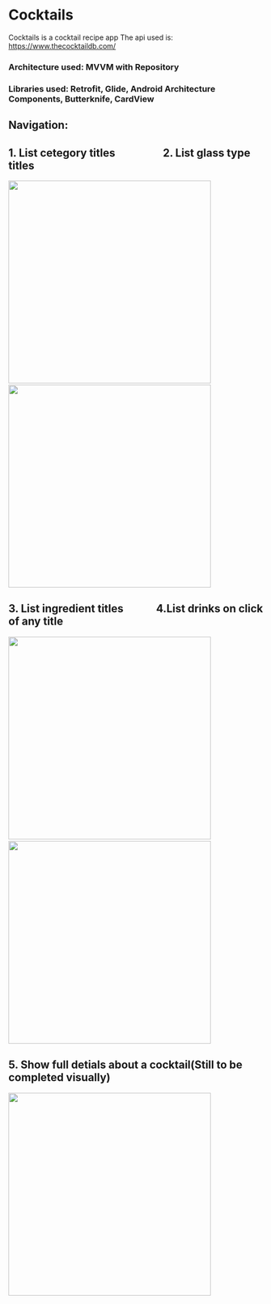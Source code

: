 # Cocktails
Cocktails is a cocktail recipe app
The api used is: https://www.thecocktaildb.com/


### Architecture used: MVVM with Repository
### Libraries used: Retrofit, Glide, Android Architecture Components, Butterknife, CardView


## Navigation:

## 1. List cetegory titles &nbsp;&nbsp;&nbsp;&nbsp;&nbsp;&nbsp;&nbsp;&nbsp;&nbsp;&nbsp;&nbsp;&nbsp;&nbsp;&nbsp;&nbsp;&nbsp;&nbsp; 2. List glass type titles


<img src="https://user-images.githubusercontent.com/7290739/43020578-79dc242c-8c2e-11e8-92a9-e425d323aad0.jpg" width="400" />&nbsp;&nbsp;&nbsp;&nbsp;&nbsp;&nbsp;&nbsp;&nbsp;&nbsp;<img src="https://user-images.githubusercontent.com/7290739/43020589-803ea1d2-8c2e-11e8-9309-31ad23253e2d.jpg" width="400" />              

 ## 3. List ingredient titles  &nbsp;&nbsp;&nbsp;&nbsp;&nbsp;&nbsp;&nbsp;&nbsp;&nbsp;&nbsp;&nbsp; 4.List drinks on click of any title


<img src="https://user-images.githubusercontent.com/7290739/43020595-85c210e4-8c2e-11e8-8827-cb9f41892f0b.jpg" width="400" />&nbsp;&nbsp;&nbsp;&nbsp;&nbsp;&nbsp;&nbsp;&nbsp;&nbsp;<img src="https://user-images.githubusercontent.com/7290739/43020602-8b7528dc-8c2e-11e8-93c1-ae137ab31553.jpg" width="400" />    

## 5. Show full detials about a cocktail(Still to be completed visually)
<img src="https://user-images.githubusercontent.com/7290739/43020606-8fca9c64-8c2e-11e8-9650-3a6e40bfc770.jpg" width="400" />

